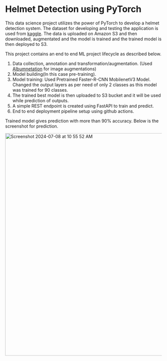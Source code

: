 # Helmet Detection using PyTorch

 This data science project utilizes the power of PyTorch to develop a helmet detection system. The dataset for developing and testing the application is used from [kaggle](https://www.kaggle.com/datasets/andrewmvd/helmet-detection). The data is uploaded on Amazon S3 and then downloaded, augmentated and the model is trained and the trained model is then deployed to S3.

This project contains an end to end ML project lifecycle as described below. 
1. Data collection, annotation and transformation/augmentation. (Used [Albumnetation](https://albumentations.ai) for image augmentations)
2. Model building(In this case pre-training).
3. Model training: Used Pretrained Faster-R-CNN MobilenetV3 Model. Changed the output layers as per need of only 2 classes as this model was trained for 90 classes.
4. The trained best model is then uploaded to S3 bucket and it will be used while prediction of outputs.
5. A simple REST endpoint is created using FastAPI to train and predict.
6. End to end deployment pipeline setup using github actions.


Trained model gives prediction with more than 90% accuracy. Below is the screenshot for prediction.

<img width="714" alt="Screenshot 2024-07-08 at 10 55 52 AM" src="https://github.com/trupti-veer/helmet-detection/assets/41720688/ed657777-b990-46bc-a305-bde1a9be756f">
